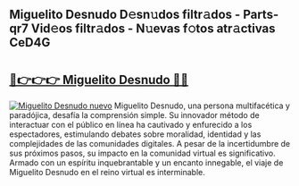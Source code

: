 ## Miguelito Desnudo D𝚎sn𝚞dos filtr𝚊dos - Parts-qr7 Vid𝚎os filtr𝚊dos - N𝚞evas f𝚘tos atr𝚊ctivas CeD4G

# <h2><a href="http://mb5mtk.tromn.icu/?c=Miguelito+Desnudo">🔗👉👉👉 Miguelito Desnudo 🔗🔗</a></h2>

[![Miguelito Desnudo nuevo](https://i.imgur.com/pEAQMta.gif)](http://mb5mtk.tromn.icu/?c=Miguelito+Desnudo)
Miguelito Desnudo, una persona multifacética y paradójica, desafía la comprensión simple. Su innovador método de interactuar con el público en línea ha cautivado y enfurecido a los espectadores, estimulando debates sobre moralidad, identidad y las complejidades de las comunidades digitales. A pesar de la incertidumbre de sus próximos pasos, su impacto en la comunidad virtual es significativo. Armado con un espíritu inquebrantable y un encanto innegable, el viaje de Miguelito Desnudo en el reino virtual es interminable.
